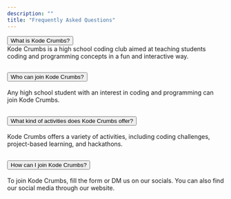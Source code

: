 ```yaml
---
description: ""
title: "Frequently Asked Questions"
---
```

<div class="container-sm" id="containerFaq">
  <div class="accordion" id="faqAccordion">
    <div class="accordion-item" style=">
      <h2 class="accordion-header" id="headingOne">
        <button class="accordion-button" type="button" data-bs-toggle="collapse" data-bs-target="#collapseOne" aria-expanded="true" aria-controls="collapseOne" style="">
          What is Kode Crumbs?
        </button>
      </h2>
      <div id="collapseOne" class="accordion-collapse collapse show" aria-labelledby="headingOne" data-bs-parent="#faqAccordion">
        <div class="accordion-body">
          Kode Crumbs is a high school coding club aimed at teaching students coding and programming concepts in a fun and interactive way.
        </div>
      </div>
    </div>
    <div class="accordion-item">
      <h2 class="accordion-header" id="headingTwo">
        <button class="accordion-button collapsed" type="button" data-bs-toggle="collapse" data-bs-target="#collapseTwo" aria-expanded="false" aria-controls="collapseTwo">
          Who can join Kode Crumbs?
        </button>
      </h2>
      <div id="collapseTwo" class="accordion-collapse collapse" aria-labelledby="headingTwo" data-bs-parent="#faqAccordion">
        <div class="accordion-body">
          Any high school student with an interest in coding and programming can join Kode Crumbs.
        </div>
      </div>
    </div>
    <div class="accordion-item">
      <h2 class="accordion-header" id="headingThree">
        <button class="accordion-button collapsed" type="button" data-bs-toggle="collapse" data-bs-target="#collapseThree" aria-expanded="false" aria-controls="collapseThree">
          What kind of activities does Kode Crumbs offer?
        </button>
      </h2>
      <div id="collapseThree" class="accordion-collapse collapse" aria-labelledby="headingThree" data-bs-parent="#faqAccordion">
        <div class="accordion-body">
          Kode Crumbs offers a variety of activities, including coding challenges, project-based learning, and hackathons.
        </div>
      </div>
    </div>
    <div class="accordion-item">
      <h2 class="accordion-header" id="headingFour">
        <button class="accordion-button collapsed" type="button" data-bs-toggle="collapse" data-bs-target="#collapseFour" aria-expanded="false" aria-controls="collapseFour">
          How can I join Kode Crumbs?
        </button>
      </h2>
      <div id="collapseFour" class="accordion-collapse collapse" aria-labelledby="headingFour" data-bs-parent="#faqAccordion">
        <div class="accordion-body">
          To join Kode Crumbs, fill the form or DM us on our socials. You can also find our social media through our website.
        </div>
      </div>
    </div>
  </div>
</div>
